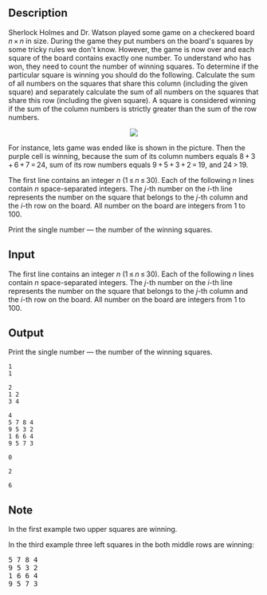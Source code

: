 ## Description

<div><p>Sherlock Holmes and Dr. Watson played some game on a checkered board <span class="tex-span"><i>n</i> × <i>n</i></span> in size. During the game they put numbers on the board's squares by some tricky rules we don't know. However, the game is now over and each square of the board contains exactly one number. To understand who has won, they need to count the number of <span class="tex-font-style-underline">winning</span> squares. To determine if the particular square is winning you should do the following. Calculate the sum of all numbers on the squares that share this column (including the given square) and separately calculate the sum of all numbers on the squares that share this row (including the given square). A square is considered <span class="tex-font-style-underline">winning</span> if the sum of the column numbers is <span class="tex-font-style-bf">strictly</span> greater than the sum of the row numbers.</p><center><img class="tex-graphics" src="file://xXafOz3C.png" style="max-width: 100.0%;max-height: 100.0%;"></center><p>For instance, lets game was ended like is shown in the picture. Then the purple cell is winning, because the sum of its column numbers equals <span class="tex-span">8 + 3 + 6 + 7 = 24</span>, sum of its row numbers equals <span class="tex-span">9 + 5 + 3 + 2 = 19</span>, and <span class="tex-span">24 &gt; 19</span>.</p></div><div class="input-specification"><p>The first line contains an integer <span class="tex-span"><i>n</i></span> (<span class="tex-span">1 ≤ <i>n</i> ≤ 30</span>). Each of the following <span class="tex-span"><i>n</i></span> lines contain <span class="tex-span"><i>n</i></span> space-separated integers. The <span class="tex-span"><i>j</i></span>-th number on the <span class="tex-span"><i>i</i></span>-th line represents the number on the square that belongs to the <span class="tex-span"><i>j</i></span>-th column and the <span class="tex-span"><i>i</i></span>-th row on the board. All number on the board are integers from <span class="tex-span">1</span> to <span class="tex-span">100</span>.</p></div><div class="output-specification"><p>Print the single number — the number of the winning squares.</p></div>

## Input

<p>The first line contains an integer <span class="tex-span"><i>n</i></span> (<span class="tex-span">1 ≤ <i>n</i> ≤ 30</span>). Each of the following <span class="tex-span"><i>n</i></span> lines contain <span class="tex-span"><i>n</i></span> space-separated integers. The <span class="tex-span"><i>j</i></span>-th number on the <span class="tex-span"><i>i</i></span>-th line represents the number on the square that belongs to the <span class="tex-span"><i>j</i></span>-th column and the <span class="tex-span"><i>i</i></span>-th row on the board. All number on the board are integers from <span class="tex-span">1</span> to <span class="tex-span">100</span>.</p>

## Output

<p>Print the single number — the number of the winning squares.</p>





```input1
1
1

```




```input2
2
1 2
3 4

```




```input3
4
5 7 8 4
9 5 3 2
1 6 6 4
9 5 7 3

```




```output1
0

```




```output2
2

```




```output3
6

```



## Note

<p>In the first example two upper squares are winning.</p><p>In the third example three left squares in the both middle rows are winning:</p><pre class="verbatim">5 7 8 4<br><span class="tex-font-style-bf"><span class="tex-font-style-underline"><span class="tex-span">9</span> <span class="tex-span">5</span> <span class="tex-span">3</span></span></span> 2<br><span class="tex-font-style-bf"><span class="tex-font-style-underline"><span class="tex-span">1</span> <span class="tex-span">6</span> <span class="tex-span">6</span></span></span> 4<br>9 5 7 3<br></pre>
